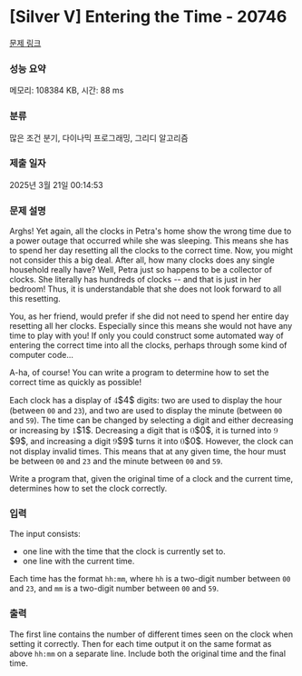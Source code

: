 # [Silver V] Entering the Time - 20746 

[문제 링크](https://www.acmicpc.net/problem/20746) 

### 성능 요약

메모리: 108384 KB, 시간: 88 ms

### 분류

많은 조건 분기, 다이나믹 프로그래밍, 그리디 알고리즘

### 제출 일자

2025년 3월 21일 00:14:53

### 문제 설명

<p>Arghs! Yet again, all the clocks in Petra's home show the wrong time due to a power outage that occurred while she was sleeping. This means she has to spend her day resetting all the clocks to the correct time. Now, you might not consider this a big deal. After all, how many clocks does any single household really have? Well, Petra just so happens to be a collector of clocks. She literally has hundreds of clocks -- and that is just in her bedroom! Thus, it is understandable that she does not look forward to all this resetting.</p>

<p>You, as her friend, would prefer if she did not need to spend her entire day resetting all her clocks. Especially since this means she would not have any time to play with you! If only you could construct some automated way of entering the correct time into all the clocks, perhaps through some kind of computer code...</p>

<p>A-ha, of course! You can write a program to determine how to set the correct time as quickly as possible!</p>

<p>Each clock has a display of <mjx-container class="MathJax" jax="CHTML" style="font-size: 109%; position: relative;"><mjx-math class="MJX-TEX" aria-hidden="true"><mjx-mn class="mjx-n"><mjx-c class="mjx-c34"></mjx-c></mjx-mn></mjx-math><mjx-assistive-mml unselectable="on" display="inline"><math xmlns="http://www.w3.org/1998/Math/MathML"><mn>4</mn></math></mjx-assistive-mml><span aria-hidden="true" class="no-mathjax mjx-copytext">$4$</span></mjx-container> digits: two are used to display the hour (between <code>00</code> and <code>23</code>), and two are used to display the minute (between <code>00</code> and <code>59</code>). The time can be changed by selecting a digit and either decreasing or increasing by <mjx-container class="MathJax" jax="CHTML" style="font-size: 109%; position: relative;"><mjx-math class="MJX-TEX" aria-hidden="true"><mjx-mn class="mjx-n"><mjx-c class="mjx-c31"></mjx-c></mjx-mn></mjx-math><mjx-assistive-mml unselectable="on" display="inline"><math xmlns="http://www.w3.org/1998/Math/MathML"><mn>1</mn></math></mjx-assistive-mml><span aria-hidden="true" class="no-mathjax mjx-copytext">$1$</span></mjx-container>. Decreasing a digit that is <mjx-container class="MathJax" jax="CHTML" style="font-size: 109%; position: relative;"><mjx-math class="MJX-TEX" aria-hidden="true"><mjx-mn class="mjx-n"><mjx-c class="mjx-c30"></mjx-c></mjx-mn></mjx-math><mjx-assistive-mml unselectable="on" display="inline"><math xmlns="http://www.w3.org/1998/Math/MathML"><mn>0</mn></math></mjx-assistive-mml><span aria-hidden="true" class="no-mathjax mjx-copytext">$0$</span></mjx-container>, it is turned into <mjx-container class="MathJax" jax="CHTML" style="font-size: 109%; position: relative;"><mjx-math class="MJX-TEX" aria-hidden="true"><mjx-mn class="mjx-n"><mjx-c class="mjx-c39"></mjx-c></mjx-mn></mjx-math><mjx-assistive-mml unselectable="on" display="inline"><math xmlns="http://www.w3.org/1998/Math/MathML"><mn>9</mn></math></mjx-assistive-mml><span aria-hidden="true" class="no-mathjax mjx-copytext">$9$</span></mjx-container>, and increasing a digit <mjx-container class="MathJax" jax="CHTML" style="font-size: 109%; position: relative;"><mjx-math class="MJX-TEX" aria-hidden="true"><mjx-mn class="mjx-n"><mjx-c class="mjx-c39"></mjx-c></mjx-mn></mjx-math><mjx-assistive-mml unselectable="on" display="inline"><math xmlns="http://www.w3.org/1998/Math/MathML"><mn>9</mn></math></mjx-assistive-mml><span aria-hidden="true" class="no-mathjax mjx-copytext">$9$</span></mjx-container> turns it into <mjx-container class="MathJax" jax="CHTML" style="font-size: 109%; position: relative;"><mjx-math class="MJX-TEX" aria-hidden="true"><mjx-mn class="mjx-n"><mjx-c class="mjx-c30"></mjx-c></mjx-mn></mjx-math><mjx-assistive-mml unselectable="on" display="inline"><math xmlns="http://www.w3.org/1998/Math/MathML"><mn>0</mn></math></mjx-assistive-mml><span aria-hidden="true" class="no-mathjax mjx-copytext">$0$</span></mjx-container>. However, the clock can not display invalid times. This means that at any given time, the hour must be between <code>00</code> and <code>23</code> and the minute between <code>00</code> and <code>59</code>.</p>

<p>Write a program that, given the original time of a clock and the current time, determines how to set the clock correctly.</p>

### 입력 

 <p>The input consists:</p>

<ul>
	<li>one line with the time that the clock is currently set to.</li>
	<li>one line with the current time.</li>
</ul>

<p>Each time has the format <code>hh:mm</code>, where <code>hh</code> is a two-digit number between <code>00</code> and <code>23</code>, and <code>mm</code> is a two-digit number between <code>00</code> and <code>59</code>.</p>

### 출력 

 <p>The first line contains the number of different times seen on the clock when setting it correctly. Then for each time output it on the same format as above <code>hh:mm</code> on a separate line. Include both the original time and the final time.</p>

